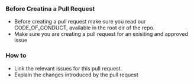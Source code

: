 ### Before Creatina a Pull Request
* Before creating a pull request make sure you read our CODE_OF_CONDUCT, available in the root dir of the repo.
* Make sure you are creating a pull request for an exisiting and approved issue

### How to
* Link the relevant issues for this pull request.
* Explain the changes introduced by the pull request
